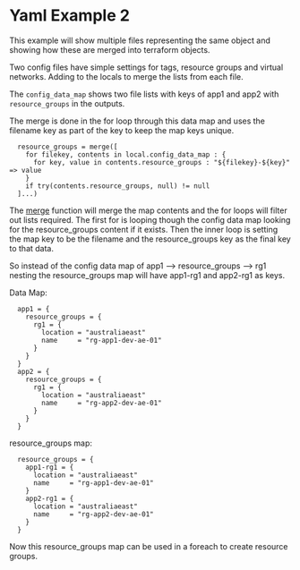 # Yaml Example 2

This example will show multiple files representing the same object and showing how these are merged into terraform objects.

Two config files have simple settings for tags, resource groups and virtual networks. Adding to the locals to merge the lists from each file.

The `config_data_map` shows two file lists with keys of app1 and app2 with `resource_groups` in the outputs.

The merge is done in the for loop through this data map and uses the filename key as part of the key to keep the map keys unique.

```hcl
  resource_groups = merge([
    for filekey, contents in local.config_data_map : {
      for key, value in contents.resource_groups : "${filekey}-${key}" => value
    }
    if try(contents.resource_groups, null) != null
  ]...)

```

The [merge](https://developer.hashicorp.com/terraform/language/functions/merge) function will merge the map contents and the for loops will filter out lists required. The first for is looping though the config data map looking for the resource_groups content if it exists. Then the inner loop is setting the map key to be the filename and the resource_groups key as the final key to that data.

So instead of the config data map of app1 --> resource_groups --> rg1 nesting the resource_groups map will have app1-rg1 and app2-rg1 as keys.

Data Map:

```hcl
  app1 = {
    resource_groups = {
      rg1 = {
        location = "australiaeast"
        name     = "rg-app1-dev-ae-01"
      }
    }
  }
  app2 = {
    resource_groups = {
      rg1 = {
        location = "australiaeast"
        name     = "rg-app2-dev-ae-01"
      }
    }
  }

```

resource_groups map:

```hcl
  resource_groups = {
    app1-rg1 = {
      location = "australiaeast"
      name     = "rg-app1-dev-ae-01"
    }
    app2-rg1 = {
      location = "australiaeast"
      name     = "rg-app2-dev-ae-01"
    }
  }
```

Now this resource_groups map can be used in a foreach to create resource groups.